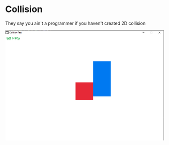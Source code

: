 # Collision
 They say you ain't a programmer if you haven't created 2D collision

 ![Collision](images/img.png)